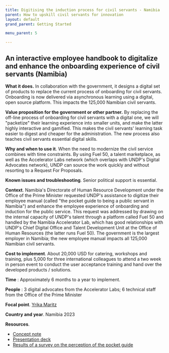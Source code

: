```yaml
---
title: Digitising the induction process for civil servants - Namibia
parent: How to upskill civil servants for innovation
layout: default
grand_parent: Getting Started

menu_parent: 5

---
```


## An interactive employee handbook to digitalize and enhance the onboarding experience of civil servants (Namibia)

**What it does.** In collaboration with the government, it designs a digital set of products to replace the current process of onboarding for civil servants. Onboarding is now delivered via asynchronous learning using a digital, open source platform. This impacts the 125,000 Namibian civil servants.

**Value proposition for the government or other partner.** By replacing the off-line process of onboarding for civil servants with a digital one, we will "packetize" their learning experience into smaller units, and make the latter highly interactive and gamified. This makes the civil servants' learning task easier to digest and cheaper for the administration. The new process also teaches civil servants essential digital skills.

**Why and when to use it**. When the need to modernize the civil service combines with time constraints. By using Fuel 50, a talent marketplace, as well as the Accelerator Labs network (which overlaps with UNDP's Digital Advocates network), UNDP can source the work quickly and without resorting to a Request For Proposals.

**Known issues and troubleshooting**. Senior political support is essential.

**Context**. Namibia's Directorate of Human Resource Development under the Office of the Prime Minister requested UNDP's assistance to digitize their employee manual (called "the pocket guide to being a public servant in Namibia") and enhance the employee experience of onboarding and induction for the public service. This request was addressed by drawing on the internal capacity of UNDP's talent through a platform called Fuel 50 and handled by the Namibia Accelerator Lab, which has good relationships with UNDP's Chief Digital Office and Talent Development Unit at the Office of Human Resources (the latter runs Fuel 50). The government is the largest employer in Namibia; the new employee manual impacts all 125,000 Namibian civil servants.

**Cost to implement**. About 20,000 USD for catering, workshops and training, plus 5,000 for three international colleagues to attend a two week in person event to conduct the user acceptance training and hand over the developed products / solutions.

**Time** : Approximately 6 months to a year to implement.

**People** : 3 digital advocates from the Accelerator Labs; 6 technical staff from the Office of the Prime Minister

**Focal point**. [Yrika Maritz](/contributors/Yrika-Maritz.html)

**Country and year**. Namibia 2023

**Resources**.

- [Concept note](https://undp.sharepoint.com/:w:/s/AcceleratorLabsNetwork/ERXVkRFtLDlIpsn9vPFT6RUBcTnMgd6MZ1sXYwRapv41_A?e=8Zt7lK)
- [Presentation deck](https://undp.sharepoint.com/:p:/s/AcceleratorLabsNetwork/ER67tT1_N8VEjCCT8aDP93kBomZnGuuB3sj77dK7FiKjYA?e=rvdyqm)
- [Results of a survey on the perception of the pocket guide](https://undp.sharepoint.com/:b:/s/AcceleratorLabsNetwork/EXzhmrhuI79EuWi7c9hEgkIBE4k94GsfvruNU8X3BIuvpQ?e=V5oboY)
